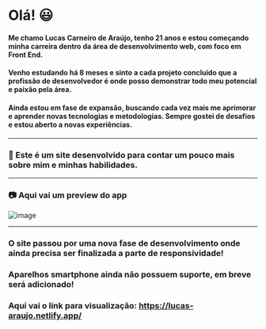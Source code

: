 # Olá! :smiley:

#### Me chamo Lucas Carneiro de Araújo, tenho 21 anos e estou começando minha carreira dentro da área de desenvolvimento web, com foco em Front End.

#### Venho estudando há 8 meses e sinto a cada projeto concluído que a profissão de desenvolvedor é onde posso demonstrar todo meu potencial e paixão pela área.

#### Ainda estou em fase de expansão, buscando cada vez mais me aprimorar e aprender novas tecnologias e metodologias. Sempre gostei de desafios e estou aberto a novas experiências.

---

### :page_facing_up: Este é um site desenvolvido para contar um pouco mais sobre mim e minhas habilidades.

---

### :camera: Aqui vai um preview do app

![image](https://user-images.githubusercontent.com/104575967/216727576-ef7c8398-bae6-4cc0-a5b4-658cb5d424e8.png)

---

### O site passou por uma nova fase de desenvolvimento onde ainda precisa ser finalizada a parte de responsividade!

### Aparelhos smartphone ainda não possuem suporte, em breve será adicionado!

### Aqui vai o link para visualização: https://lucas-araujo.netlify.app/
